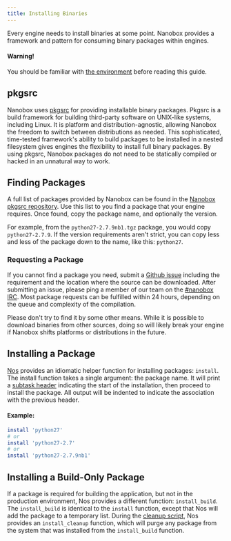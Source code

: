 ```yaml
---
title: Installing Binaries
---
```


Every engine needs to install binaries at some point. Nanobox provides a framework and pattern for consuming binary packages within engines.

#### Warning!

You should be familiar with [the environment](/engines/the-environment) before reading this guide.

## pkgsrc

Nanobox uses [pkgsrc](https://www.pkgsrc.org/) for providing installable binary packages. Pkgsrc is a build framework for building third-party software on UNIX-like systems, including Linux. It is platform and distribution-agnostic, allowing Nanobox the freedom to switch between distributions as needed. This sophisticated, time-tested framework's ability to build packages to be installed in a nested filesystem gives engines the flexibility to install full binary packages. By using pkgsrc, Nanobox packages do not need to be statically compiled or hacked in an unnatural way to work.

## Finding Packages

A full list of packages provided by Nanobox can be found in the [Nanobox pkgsrc repository](https://pkgsrc.nanobox.io/nanobox/base/Linux/). Use this list to you find a package that your engine requires. Once found, copy the package name, and optionally the version.

For example, from the `python27-2.7.9nb1.tgz` package, you would copy `python27-2.7.9`. If the version requirements aren't strict, you can copy less and less of the package down to the name, like this: `python27`.

### Requesting a Package
If you cannot find a package you need, submit a [Github issue](https://github.com/pagodabox/nanobox-pkgsrc-base/issues/new) including the requirement and the location where the source can be downloaded. After submitting an issue, please ping a member of our team on the [#nanobox IRC](http://webchat.freenode.net/?channels=nanobox). Most package requests can be fulfilled within 24 hours, depending on the queue and complexity of the compilation.

Please don't try to find it by some other means. While it is possible to download binaries from other sources, doing so will likely break your engine if Nanobox shifts platforms or distributions in the future.

## Installing a Package

[Nos](#) provides an idiomatic helper function for installing packages: `install`. The install function takes a single argument: the package name. It will print a [subtask header](/engines/common-tasks/generating-output/#printing-the-start-of-a-sub-process) indicating the start of the installation, then proceed to install the package. All output will be indented to indicate the association with the previous header.

#### Example:
```bash
install 'python27'
# or
install 'python27-2.7'
# or
install 'python27-2.7.9nb1'
```

## Installing a Build-Only Package

If a package is required for building the application, but not in the production environment, Nos provides a different function: `install_build`. The `install_build` is identical to the `install` function, except that Nos will add the package to a temporary list. During the [cleanup script](/engines/scripts/cleanup), Nos provides an `install_cleanup` function, which will purge any package from the system that was installed from the `install_build` function.
